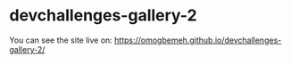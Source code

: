 # devchallenges-gallery-2

You can see the site live on: https://omogbemeh.github.io/devchallenges-gallery-2/